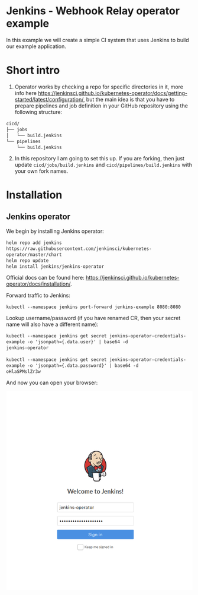 # Jenkins - Webhook Relay operator example

In this example we will create a simple CI system that uses Jenkins to build our example application.

# Short intro

1. Operator works by checking a repo for specific directories in it, more info here https://jenkinsci.github.io/kubernetes-operator/docs/getting-started/latest/configuration/, but the main idea is that you have to prepare pipelines and job definition in your GitHub repository using the following structure:

  ```
  cicd/
  ├── jobs
  │   └── build.jenkins
  └── pipelines
      └── build.jenkins
  ```

2. In this repository I am going to set this up. If you are forking, then just update `cicd/jobs/build.jenkins` and `cicd/pipelines/build.jenkins` with your own fork names.

# Installation

## Jenkins operator

We begin by installing Jenkins operator:

```
helm repo add jenkins https://raw.githubusercontent.com/jenkinsci/kubernetes-operator/master/chart
helm repo update
helm install jenkins/jenkins-operator
```

Official docs can be found here: https://jenkinsci.github.io/kubernetes-operator/docs/installation/.


Forward traffic to Jenkins:

```
kubectl --namespace jenkins port-forward jenkins-example 8080:8080
```

Lookup username/password (if you have renamed CR, then your secret name will also have a different name):

```
kubectl --namespace jenkins get secret jenkins-operator-credentials-example -o 'jsonpath={.data.user}' | base64 -d
jenkins-operator                                                                                                                                      

kubectl --namespace jenkins get secret jenkins-operator-credentials-example -o 'jsonpath={.data.password}' | base64 -d
oHlaSPMslZr3w
```

And now you can open your browser:

![](static/login.png)
